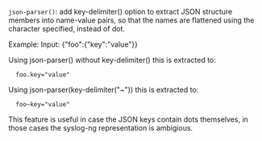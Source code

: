 `json-parser()`: add key-delimiter() option to extract JSON structure
members into name-value pairs, so that the names are flattened using the
character specified, instead of dot.

Example:
  Input: {"foo":{"key":"value"}}

  Using json-parser() without key-delimiter() this is extracted to:

      foo.key="value"

  Using json-parser(key-delimiter("~")) this is extracted to:

      foo~key="value"

This feature is useful in case the JSON keys contain dots themselves, in
those cases the syslog-ng representation is ambigious.
